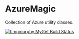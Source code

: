# AzureMagic

Collection of Azure utility classes.

[![timpmurphy MyGet Build Status](https://www.myget.org/BuildSource/Badge/timpmurphy?identifier=86629af8-e62f-499f-8cdc-9ba4d48eadff)](https://www.myget.org/)